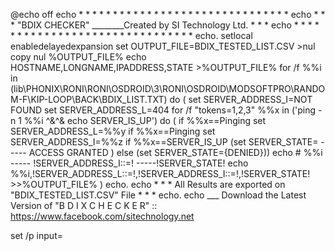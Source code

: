 @echo off
echo       * * * * * * * * * * * * * * * * * * * * * * * * * * * * * * *
echo    * * *  "BDIX  CHECKER" ________Created by SI Technology Ltd.  * * * 
echo       * * * * * * * * * * * * * * * * * * * * * * * * * * * * * * *
echo.
    setlocal enabledelayedexpansion
    set OUTPUT_FILE=BDIX_TESTED_LIST.CSV
    >nul copy nul %OUTPUT_FILE%
    echo HOSTNAME,LONGNAME,IPADDRESS,STATE >%OUTPUT_FILE%
    for /f %%i in (lib\PHONIX\RONI\RONI\OSDROID\3\RONI\OSDROID\MODSOFTPRO\RANDOM-F\KIP-LOOP\BACK\BDIX_LIST.TXT) do (
        set SERVER_ADDRESS_I=NOT FOUND
        set SERVER_ADDRESS_L=404
        for /f "tokens=1,2,3" %%x in ('ping -n 1 %%i ^&^& echo SERVER_IS_UP') do (
        if %%x==Pinging set SERVER_ADDRESS_L=%%y
        if %%x==Pinging set SERVER_ADDRESS_I=%%z
            if %%x==SERVER_IS_UP (set SERVER_STATE= ----- ACCESS GRANTED ) else (set SERVER_STATE={DENIED}))
        echo    # %%i ----- !SERVER_ADDRESS_I::=! -----!SERVER_STATE!
        echo %%i,!SERVER_ADDRESS_L::=!,!SERVER_ADDRESS_I::=!,!SERVER_STATE! >>%OUTPUT_FILE% )
echo.
echo    * * * All Results are exported on "BDIX_TESTED_LIST.CSV" File * * * 
echo.
echo ___ Download the Latest Version of "B D I X  C H E C K E R" :: https://www.facebook.com/sitechnology.net

set /p input= 
